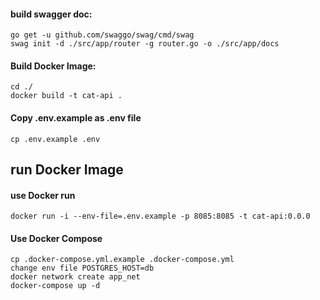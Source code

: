 
#### build swagger doc:
    go get -u github.com/swaggo/swag/cmd/swag
    swag init -d ./src/app/router -g router.go -o ./src/app/docs

#### Build Docker Image:
    cd ./
    docker build -t cat-api .
    
#### Copy .env.example as .env file ####
    cp .env.example .env    
    
## run Docker Image

#### use Docker run
    docker run -i --env-file=.env.example -p 8085:8085 -t cat-api:0.0.0

#### Use Docker Compose
    cp .docker-compose.yml.example .docker-compose.yml
    change env file POSTGRES_HOST=db
    docker network create app_net
    docker-compose up -d